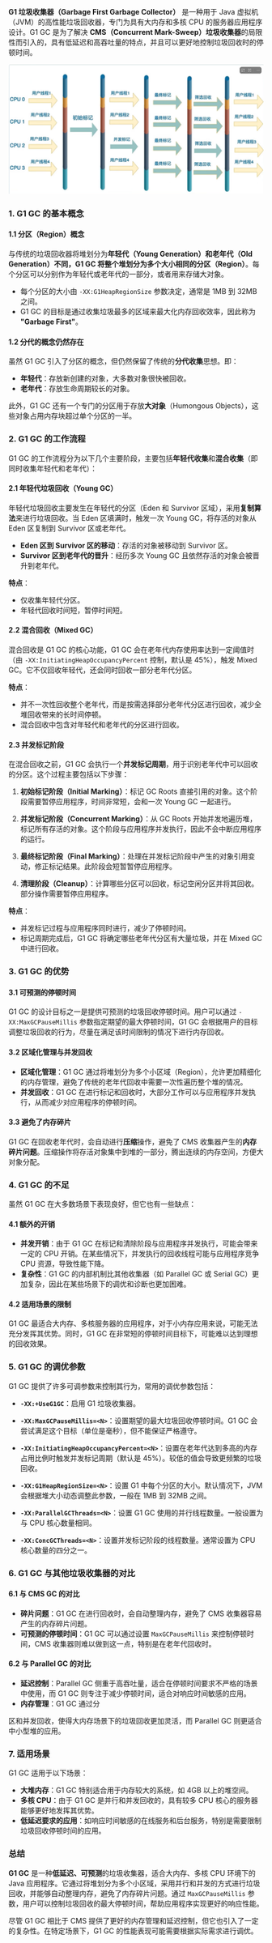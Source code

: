 **G1 垃圾收集器（Garbage First Garbage Collector）** 是一种用于 Java 虚拟机（JVM）的高性能垃圾回收器，专门为具有大内存和多核 CPU 的服务器应用程序设计。G1 GC 是为了解决 **CMS（Concurrent Mark-Sweep）垃圾收集器**的局限性而引入的，具有低延迟和高吞吐量的特点，并且可以更好地控制垃圾回收时的停顿时间。

![](/src/G1垃圾收集器.png)

### 1. **G1 GC 的基本概念**

#### 1.1 **分区（Region）概念**
与传统的垃圾回收器将堆划分为**年轻代（Young Generation）**和**老年代（Old Generation）**不同，G1 GC 将整个堆划分为多个大小相同的**分区（Region）**。每个分区可以分别作为年轻代或老年代的一部分，或者用来存储大对象。

- 每个分区的大小由 `-XX:G1HeapRegionSize` 参数决定，通常是 1MB 到 32MB 之间。
- G1 GC 的目标是通过收集垃圾最多的区域来最大化内存回收效率，因此称为 **"Garbage First"**。

#### 1.2 **分代的概念仍然存在**
虽然 G1 GC 引入了分区的概念，但仍然保留了传统的**分代收集**思想。即：
- **年轻代**：存放新创建的对象，大多数对象很快被回收。
- **老年代**：存放生命周期较长的对象。

此外，G1 GC 还有一个专门的分区用于存放**大对象**（Humongous Objects），这些对象占用内存块超过单个分区的一半。

### 2. **G1 GC 的工作流程**

G1 GC 的工作流程分为以下几个主要阶段，主要包括**年轻代收集**和**混合收集**（即同时收集年轻代和老年代）：

#### 2.1 **年轻代垃圾回收（Young GC）**

年轻代垃圾回收主要发生在年轻代的分区（Eden 和 Survivor 区域），采用**复制算法**来进行垃圾回收。当 Eden 区填满时，触发一次 Young GC，将存活的对象从 Eden 区复制到 Survivor 区或老年代。

- **Eden 区到 Survivor 区的移动**：存活的对象被移动到 Survivor 区。
- **Survivor 区到老年代的晋升**：经历多次 Young GC 且依然存活的对象会被晋升到老年代。

**特点**：
- 仅收集年轻代分区。
- 年轻代回收时间短，暂停时间短。

#### 2.2 **混合回收（Mixed GC）**

混合回收是 G1 GC 的核心功能，G1 GC 会在老年代内存使用率达到一定阈值时（由 `-XX:InitiatingHeapOccupancyPercent` 控制，默认是 45%），触发 Mixed GC。它不仅回收年轻代，还会同时回收一部分老年代分区。

**特点**：
- 并不一次性回收整个老年代，而是按需选择部分老年代分区进行回收，减少全堆回收带来的长时间停顿。
- 混合回收中包含对年轻代和老年代的分区进行回收。

#### 2.3 **并发标记阶段**

在混合回收之前，G1 GC 会执行一个**并发标记周期**，用于识别老年代中可以回收的分区。这个过程主要包括以下步骤：

1. **初始标记阶段（Initial Marking）**：标记 GC Roots 直接引用的对象。这个阶段需要暂停应用程序，时间非常短，会和一次 Young GC 一起进行。
   
2. **并发标记阶段（Concurrent Marking）**：从 GC Roots 开始并发地遍历堆，标记所有存活的对象。这个阶段与应用程序并发执行，因此不会中断应用程序的运行。

3. **最终标记阶段（Final Marking）**：处理在并发标记阶段中产生的对象引用变动，修正标记结果。此阶段会短暂暂停应用程序。

4. **清理阶段（Cleanup）**：计算哪些分区可以回收，标记空闲分区并将其回收。部分操作需要暂停应用程序。

**特点**：
- 并发标记过程与应用程序同时进行，减少了停顿时间。
- 标记周期完成后，G1 GC 将确定哪些老年代分区有大量垃圾，并在 Mixed GC 中进行回收。

### 3. **G1 GC 的优势**

#### 3.1 **可预测的停顿时间**
G1 GC 的设计目标之一是提供可预测的垃圾回收停顿时间。用户可以通过 `-XX:MaxGCPauseMillis` 参数指定期望的最大停顿时间，G1 GC 会根据用户的目标调整垃圾回收的行为，尽量在满足该时间限制的情况下进行内存回收。

#### 3.2 **区域化管理与并发回收**
- **区域化管理**：G1 GC 通过将堆划分为多个小区域（Region），允许更加精细化的内存管理，避免了传统的老年代回收中需要一次性遍历整个堆的情况。
- **并发回收**：G1 GC 在进行标记和回收时，大部分工作可以与应用程序并发执行，从而减少对应用程序的停顿时间。

#### 3.3 **避免了内存碎片**
G1 GC 在回收老年代时，会自动进行**压缩**操作，避免了 CMS 收集器产生的**内存碎片问题**。压缩操作将存活对象集中到堆的一部分，腾出连续的内存空间，方便大对象分配。

### 4. **G1 GC 的不足**

虽然 G1 GC 在大多数场景下表现良好，但它也有一些缺点：

#### 4.1 **额外的开销**
- **并发开销**：由于 G1 GC 在标记和清除阶段与应用程序并发执行，可能会带来一定的 CPU 开销。在某些情况下，并发执行的回收线程可能与应用程序竞争 CPU 资源，导致性能下降。
- **复杂性**：G1 GC 的内部机制比其他收集器（如 Parallel GC 或 Serial GC）更加复杂，因此在某些场景下的调优和诊断也更加困难。

#### 4.2 **适用场景的限制**
G1 GC 最适合大内存、多核服务器的应用程序，对于小内存应用来说，可能无法充分发挥其优势。同时，G1 GC 在非常短的停顿时间目标下，可能难以达到理想的回收效果。

### 5. **G1 GC 的调优参数**

G1 GC 提供了许多可调参数来控制其行为，常用的调优参数包括：

- **`-XX:+UseG1GC`**：启用 G1 垃圾收集器。
  
- **`-XX:MaxGCPauseMillis=<N>`**：设置期望的最大垃圾回收停顿时间。G1 GC 会尝试满足这个目标（单位是毫秒），但不能保证严格遵守。

- **`-XX:InitiatingHeapOccupancyPercent=<N>`**：设置在老年代达到多高的内存占用比例时触发并发标记周期（默认是 45%）。较低的值会导致更频繁的垃圾回收。

- **`-XX:G1HeapRegionSize=<N>`**：设置 G1 中每个分区的大小。默认情况下，JVM 会根据堆大小动态调整此参数，一般在 1MB 到 32MB 之间。

- **`-XX:ParallelGCThreads=<N>`**：设置 G1 GC 使用的并行线程数量。一般设置为与 CPU 核心数量相同。

- **`-XX:ConcGCThreads=<N>`**：设置并发标记阶段的线程数量。通常设置为 CPU 核心数量的四分之一。

### 6. **G1 GC 与其他垃圾收集器的对比**

#### 6.1 **与 CMS GC 的对比**
- **碎片问题**：G1 GC 在进行回收时，会自动整理内存，避免了 CMS 收集器容易产生的内存碎片问题。
- **可预测的停顿时间**：G1 GC 可以通过设置 `MaxGCPauseMillis` 来控制停顿时间，CMS 收集器则难以做到这一点，特别是在老年代回收时。

#### 6.2 **与 Parallel GC 的对比**
- **延迟控制**：Parallel GC 侧重于高吞吐量，适合在停顿时间要求不严格的场景中使用，而 G1 GC 则专注于减少停顿时间，适合对响应时间敏感的应用。
- **内存管理**：G1 GC 通过分

区和并发回收，使得大内存场景下的垃圾回收更加灵活，而 Parallel GC 则更适合中小型堆的应用。

### 7. **适用场景**

G1 GC 适用于以下场景：
- **大堆内存**：G1 GC 特别适合用于内存较大的系统，如 4GB 以上的堆空间。
- **多核 CPU**：由于 G1 GC 是并行和并发回收的，具有较多 CPU 核心的服务器能够更好地发挥其优势。
- **低延迟要求的应用**：如响应时间敏感的在线服务和后台服务，特别是需要限制垃圾回收停顿时间的应用。

### 总结

**G1 GC** 是一种**低延迟、可预测**的垃圾收集器，适合大内存、多核 CPU 环境下的 Java 应用程序。它通过将堆划分为多个小区域，采用并行和并发的方式进行垃圾回收，并能够自动整理内存，避免了内存碎片问题。通过 `MaxGCPauseMillis` 参数，用户可以控制垃圾回收的最大停顿时间，帮助应用程序实现更好的响应性能。

尽管 G1 GC 相比于 CMS 提供了更好的内存管理和延迟控制，但它也引入了一定的复杂性。在特定场景下，G1 GC 的性能表现可能需要根据实际需求进行调优。